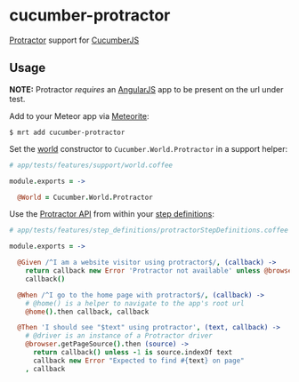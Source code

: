 cucumber-protractor
===================

[Protractor](https://github.com/angular/protractor) support for
[CucumberJS](https://github.com/xdissent/meteor-cucumber)


Usage
-----

**NOTE:** Protractor *requires* an [AngularJS](https://angularjs.org) app to be
present on the url under test.

Add to your Meteor app via [Meteorite](http://oortcloud.github.io/meteorite/):

```console
$ mrt add cucumber-protractor
```

Set the [world](https://github.com/cucumber/cucumber-js#world) constructor to 
`Cucumber.World.Protractor` in a support helper:

```coffee
# app/tests/features/support/world.coffee

module.exports = ->

  @World = Cucumber.World.Protractor
```

Use the
[Protractor API](https://github.com/angular/protractor/blob/master/docs/api.md)
from within your
[step definitions](https://github.com/cucumber/cucumber-js#step-definitions):

```coffee
# app/tests/features/step_definitions/protractorStepDefinitions.coffee

module.exports = ->

  @Given /^I am a website visitor using protractor$/, (callback) ->
    return callback new Error 'Protractor not available' unless @browser?
    callback()

  @When /^I go to the home page with protractor$/, (callback) ->
    # @home() is a helper to navigate to the app's root url
    @home().then callback, callback

  @Then 'I should see "$text" using protractor', (text, callback) ->
    # @driver is an instance of a Protractor driver
    @browser.getPageSource().then (source) ->
      return callback() unless -1 is source.indexOf text 
      callback new Error "Expected to find #{text} on page"
    , callback
```
